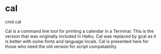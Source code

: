 # cal

cmd cal

Cal is a command line tool for printing a calendar in a Terminal.  This is the version that was originally included in Haiku. Cal was replaced by gcal as it is better with some fonts and language locals. Cal is presented here for those who need the old version for script compatability.


